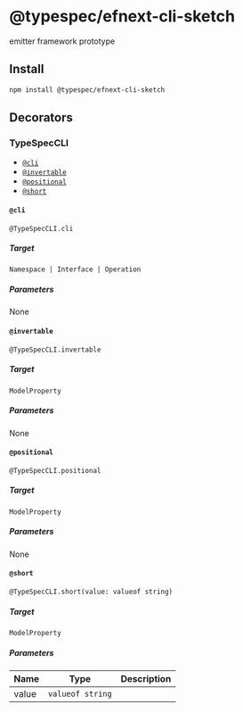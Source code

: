 # @typespec/efnext-cli-sketch

emitter framework prototype

## Install

```bash
npm install @typespec/efnext-cli-sketch
```

## Decorators

### TypeSpecCLI

- [`@cli`](#@cli)
- [`@invertable`](#@invertable)
- [`@positional`](#@positional)
- [`@short`](#@short)

#### `@cli`

```typespec
@TypeSpecCLI.cli
```

##### Target

`Namespace | Interface | Operation`

##### Parameters

None

#### `@invertable`

```typespec
@TypeSpecCLI.invertable
```

##### Target

`ModelProperty`

##### Parameters

None

#### `@positional`

```typespec
@TypeSpecCLI.positional
```

##### Target

`ModelProperty`

##### Parameters

None

#### `@short`

```typespec
@TypeSpecCLI.short(value: valueof string)
```

##### Target

`ModelProperty`

##### Parameters

| Name  | Type             | Description |
| ----- | ---------------- | ----------- |
| value | `valueof string` |             |
